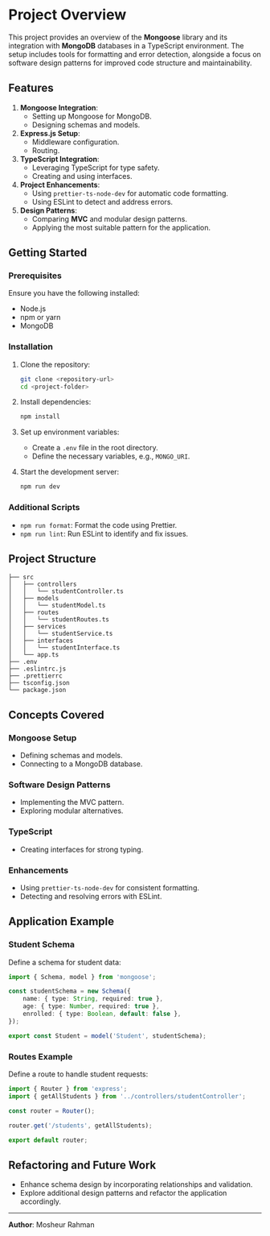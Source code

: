 # Project Overview

This project provides an overview of the **Mongoose** library and its integration with **MongoDB** databases in a TypeScript environment. The setup includes tools for formatting and error detection, alongside a focus on software design patterns for improved code structure and maintainability.

## Features

1. **Mongoose Integration**:
   - Setting up Mongoose for MongoDB.
   - Designing schemas and models.
2. **Express.js Setup**:
   - Middleware configuration.
   - Routing.
3. **TypeScript Integration**:
   - Leveraging TypeScript for type safety.
   - Creating and using interfaces.
4. **Project Enhancements**:
   - Using `prettier-ts-node-dev` for automatic code formatting.
   - Using ESLint to detect and address errors.
5. **Design Patterns**:
   - Comparing **MVC** and modular design patterns.
   - Applying the most suitable pattern for the application.

## Getting Started

### Prerequisites

Ensure you have the following installed:
- Node.js
- npm or yarn
- MongoDB

### Installation

1. Clone the repository:
   ```bash
   git clone <repository-url>
   cd <project-folder>
   ```

2. Install dependencies:
   ```bash
   npm install
   ```

3. Set up environment variables:
   - Create a `.env` file in the root directory.
   - Define the necessary variables, e.g., `MONGO_URI`.

4. Start the development server:
   ```bash
   npm run dev
   ```

### Additional Scripts

- `npm run format`: Format the code using Prettier.
- `npm run lint`: Run ESLint to identify and fix issues.

## Project Structure

```
├── src
│   ├── controllers
│   │   └── studentController.ts
│   ├── models
│   │   └── studentModel.ts
│   ├── routes
│   │   └── studentRoutes.ts
│   ├── services
│   │   └── studentService.ts
│   ├── interfaces
│   │   └── studentInterface.ts
│   └── app.ts
├── .env
├── .eslintrc.js
├── .prettierrc
├── tsconfig.json
└── package.json
```

## Concepts Covered

### Mongoose Setup
- Defining schemas and models.
- Connecting to a MongoDB database.

### Software Design Patterns
- Implementing the MVC pattern.
- Exploring modular alternatives.

### TypeScript
- Creating interfaces for strong typing.

### Enhancements
- Using `prettier-ts-node-dev` for consistent formatting.
- Detecting and resolving errors with ESLint.

## Application Example

### Student Schema
Define a schema for student data:
```typescript
import { Schema, model } from 'mongoose';

const studentSchema = new Schema({
    name: { type: String, required: true },
    age: { type: Number, required: true },
    enrolled: { type: Boolean, default: false },
});

export const Student = model('Student', studentSchema);
```

### Routes Example
Define a route to handle student requests:
```typescript
import { Router } from 'express';
import { getAllStudents } from '../controllers/studentController';

const router = Router();

router.get('/students', getAllStudents);

export default router;
```

## Refactoring and Future Work
- Enhance schema design by incorporating relationships and validation.
- Explore additional design patterns and refactor the application accordingly.

---

**Author**: Mosheur Rahman
